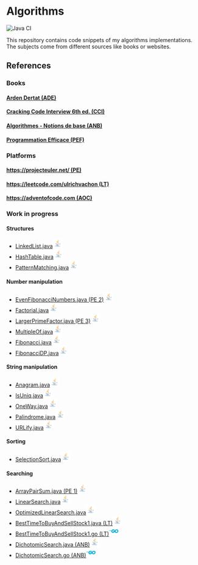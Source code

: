 # Algorithms

![Java CI](https://github.com/ulrich/algorithms/workflows/Java%20CI/badge.svg)

This repository contains code snippets of my algorithms implementations. The subjects come from different sources like
books or websites.

## References

### Books

#### [Arden Dertat (ADE)](http://www.ardendertat.com/2012/01/09/programming-interview-questions/)

#### [Cracking Code Interview 6th ed. (CCI)](https://www.amazon.fr/Cracking-Coding-Interview-6th-Programming/dp/0984782850)

#### [Algorithmes - Notions de base (ANB)](https://www.amazon.fr/Algorithmes-Notions-Thomas-H-Cormen/dp/2100701517/ref=sr_1_1?s=english-books&ie=UTF8&qid=1504086557&sr=8-1&keywords=algorithmes+cormen+dunod)

#### [Programmation Efficace (PEF)](https://www.amazon.fr/Programmation-Efficace-Algorithmes-Compris-Python/dp/2340010055/ref=pd_bxgy_14_img_3?_encoding=UTF8&psc=1&refRID=NJP0FXHRP3BV1F1Y6B8Z)

### Platforms

#### [https://projecteuler.net/ (PE)](https://projecteuler.net/)

#### [https://leetcode.com/ulrichvachon (LT)](https://leetcode.com/ulrichvachon)

#### [https://adventofcode.com (AOC)](https://adventofcode.com)

### Work in progress

#### Structures

- [LinkedList.java](src/main/java/net/reservoircode/structures/LinkedList.java)<img src="doc/java.png" width="25px">
- [HashTable.java](src/main/java/net/reservoircode/structures/HashTable.java)<img src="doc/java.png" width="25px">
- [PatternMatching.java](src/main/java/net/reservoircode/structures/PatternMatching.java)<img src="doc/java.png" width="25px">

#### Number manipulation

- [EvenFibonacciNumbers.java (PE 2)](src/main/java/net/reservoircode/numbers/EvenFibonacciNumbers.java)<img src="doc/java.png" width="25px">
- [Factorial.java](src/main/java/net/reservoircode/numbers/Factorial.java)<img src="doc/java.png" width="25px">
- [LargerPrimeFactor.java (PE 3)](src/main/java/net/reservoircode/numbers/LargerPrimeFactor.java)<img src="doc/java.png" width="25px">
- [MultipleOf.java](src/main/java/net/reservoircode/numbers/MultipleOf.java)<img src="doc/java.png" width="25px">
- [Fibonacci.java](src/main/java/net/reservoircode/numbers/Fibonacci.java)<img src="doc/java.png" width="25px">
- [FibonacciDP.java](src/main/java/net/reservoircode/numbers/FibonacciDP.java)<img src="doc/java.png" width="25px">

#### String manipulation

- [Anagram.java](src/main/java/net/reservoircode/strings/Anagram.java)<img src="doc/java.png" width="25px">
- [IsUniq.java](src/main/java/net/reservoircode/strings/IsUniq.java)<img src="doc/java.png" width="25px">
- [OneWay.java](src/main/java/net/reservoircode/strings/OneWay.java)<img src="doc/java.png" width="25px">
- [Palindrome.java](src/main/java/net/reservoircode/strings/Palindrome.java)<img src="doc/java.png" width="25px">
- [URLify.java](src/main/java/net/reservoircode/strings/URLify.java)<img src="doc/java.png" width="25px">

#### Sorting

- [SelectionSort.java](src/main/java/net/reservoircode/sorting/selection_sort/SelectionSort.java)<img src="doc/java.png" width="25px">

#### Searching

- [ArrayPairSum.java (PE 1)](src/main/java/net/reservoircode/searching/ArrayPairSum.java)<img src="doc/java.png" width="25px">
- [LinearSearch.java](src/main/java/net/reservoircode/searching/LinearSearch.java)<img src="doc/java.png" width="25px">
- [OptimizedLinearSearch.java](src/main/java/net/reservoircode/searching/OptimizedLinearSearch.java)<img src="doc/java.png" width="25px">
- [BestTimeToBuyAndSellStock1.java (LT)](src/main/java/net/reservoircode/searching/BestTimeToBuyAndSellStock1.java)<img src="doc/java.png" width="25px">
- [BestTimeToBuyAndSellStock1.go (LT)](src/main/java/net/reservoircode/searching/BestTimeToBuyAndSellStock1.go)<img src="doc/golang.png" width="25px">
- [DichotomicSearch.java (ANB)](src/main/java/net/reservoircode/searching/DichotomicSearch.java)<img src="doc/java.png" width="25px">
- [DichotomicSearch.go (ANB)](src/main/java/net/reservoircode/searching/DichotomicSearch.go)<img src="doc/golang.png" width="25px">
